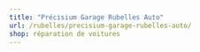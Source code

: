 ```yaml
---
title: "Précisium Garage Rubelles Auto"
url: /rubelles/precisium-garage-rubelles-auto/
shop: réparation de voitures
---
```

